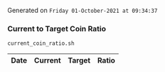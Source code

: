 Generated on `Friday 01-October-2021 at 09:34:37`

### Current to Target Coin Ratio
`current_coin_ratio.sh`

Date|Current|Target|Ratio
---|---|---|---
